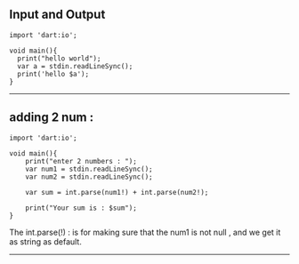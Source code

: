 ## Input and Output


    import 'dart:io';
    
    void main(){
      print("hello world");
      var a = stdin.readLineSync();
      print('hello $a');
    }

-----------------------------

## adding 2 num : 


    import 'dart:io';
    
    void main(){
        print("enter 2 numbers : ");
        var num1 = stdin.readLineSync();
        var num2 = stdin.readLineSync();
        
        var sum = int.parse(num1!) + int.parse(num2!);
    
        print("Your sum is : $sum");
    }

The int.parse(!) : is for making sure that the num1 is not null , and we get it as string as default.


-------------------------------
